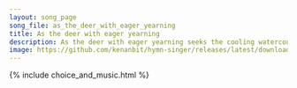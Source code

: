 ```yaml
---
layout: song_page
song_file: as_the_deer_with_eager_yearning
title: As the deer with eager yearning
description: As the deer with eager yearning seeks the cooling watercourse, so my soul with ardor burning longs for God, its heav'nly source. When shall I behold G... theist 4part acapella 2verse musicbyother textbyother 
image: https://github.com/kenanbit/hymn-singer/releases/latest/download/as_the_deer_with_eager_yearning-trad.png
---
```


{% include choice_and_music.html %}